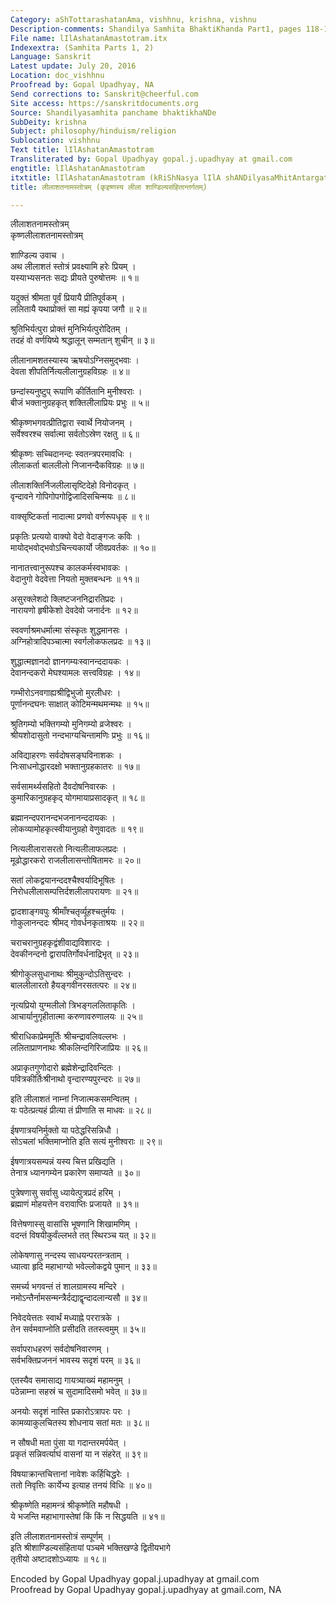 ```yaml
---
Category: aShTottarashatanAma, vishhnu, krishna, vishnu
Description-comments: Shandilya Samhita BhaktiKhanda Part1, pages 118-121
File name: lIlAshatanAmastotram.itx
Indexextra: (Samhita Parts 1, 2)
Language: Sanskrit
Latest update: July 20, 2016
Location: doc_vishhnu
Proofread by: Gopal Upadhyay, NA
Send corrections to: Sanskrit@cheerful.com
Site access: https://sanskritdocuments.org
Source: Shandilyasamhita panchame bhaktikhaNDe
SubDeity: krishna
Subject: philosophy/hinduism/religion
Sublocation: vishhnu
Text title: lIlAshatanAmastotram
Transliterated by: Gopal Upadhyay gopal.j.upadhyay at gmail.com
engtitle: lIlAshatanAmastotram
itxtitle: lIlAshatanAmastotram (kRiShNasya lIlA shANDilyasaMhitAntargatam)
title: लीलाशतनामस्तोत्रम् (कृइष्णस्य लीला शाण्डिल्यसंहितान्तर्गतम्)

---
```

  
 लीलाशतनामस्तोत्रम्   
कृष्णलीलाशतनामस्तोत्रम्  
  
शाण्डिल्य उवाच ।  
अथ लीलाशतं स्तोत्रं प्रवक्ष्यामि हरेः प्रियम् ।  
यस्याभ्यसनतः सद्यः प्रीयते पुरुषोत्तमः ॥ १॥  
  
यदुक्तं श्रीमता पूर्वं प्रियायै प्रीतिपूर्वकम् ।  
ललितायै यथाप्रोक्तं सा मह्यं कृपया जगौ ॥ २॥  
  
श्रुतिभिर्यत्पुरा प्रोक्तं मुनिभिर्यत्पुरोदितम् ।  
तदहं वो वर्णयिष्ये श्रद्धालून् सम्मतान् शुचीन् ॥ ३॥  
  
लीलानामशतस्यास्य ऋषयोऽग्निसमुद्भवाः ।  
देवता शीपतिर्नित्यलीलानुग्रहविग्रहः ॥ ४॥  
  
छन्दांस्यनुष्टुप् रूपाणि कीर्तितानि मुनीश्वराः ।  
बीजं भक्तानुग्रहकृत् शक्तिलीलाप्रियः प्रभुः ॥ ५॥  
  
श्रीकृष्णभगवत्प्रीतिद्वारा स्वार्थे नियोजनम् ।  
सर्वेश्वरश्च सर्वात्मा सर्वतोऽस्रेण रक्षतु ॥ ६॥  
  
श्रीकृष्णः सच्चिदानन्दः स्वतन्त्रपरमावधिः ।  
लीलाकर्ता बाललीलो निजानन्दैकविग्रहः ॥ ७॥  
  
लीलाशक्तिर्निजलीलासृष्टिदेहो विनोदकृत् ।  
वृन्दावने गोपिगोपगोद्विजादिसचिन्मयः ॥ ८॥  
  
वाक्सृष्टिकर्ता नादात्मा प्रणवो वर्णरूपधृक् ॥ ९॥  
  
प्रकृतिः प्रत्ययो वाक्यो वेदो वेदाङ्गजः कविः ।  
मायोद्भवोद्भवोऽचिन्त्यकार्यो जीवप्रवर्तकः ॥ १०॥  
  
नानातत्त्वानुरूपश्च कालकर्मस्वभावकः ।  
वेदानुगो वेदवेत्ता नियतो मुक्तबन्धनः ॥ ११॥  
  
असुरक्लेशदो क्लिष्टजननिद्रारतिप्रदः ।  
नारायणो हृषीकेशो देवदेवो जनार्दनः ॥ १२॥  
  
स्ववर्णाश्रमधर्मात्मा संस्कृतः शुद्धमानसः ।  
अग्निहोत्रादिपञ्चात्मा स्वर्गलोकफलप्रदः ॥ १३॥  
  
शुद्धात्मज्ञानदो ज्ञानगम्यःस्वानन्ददायकः ।  
देवानन्दकरो मेघश्यामलः सत्त्वविग्रहः । १४॥  
  
गम्भीरोऽनवगाह्यश्रीद्विभुजो मुरलीधरः ।  
पूर्णानन्दघनः साक्षात् कोटिमन्मथमन्मथः ॥ १५॥  
  
श्रुतिगम्यो भक्तिगम्यो मुनिगम्यो व्रजेश्वरः ।  
श्रीयशोदासुतो नन्दभाग्यचिन्तामणिः प्रभुः ॥ १६॥  
  
अविद्याहरणः सर्वदोषसङ्घविनाशकः ।  
निःसाधनोद्धारदक्षो भक्तानुग्रहकातरः ॥ १७॥  
  
सर्वसामर्थ्यसहितो दैवदोषनिवारकः ।  
कुमारिकानुग्रहकृद् योगमायाप्रसादकृत् ॥ १८॥  
  
ब्रह्मानन्दपरानन्दभजनानन्ददायकः ।  
लोकव्यामोहकृत्स्वीयानुग्रहो वेणुवादतः ॥ १९॥  
  
नित्यलीलारासरतो नित्यलीलाफलप्रदः ।  
मूढोद्धारकरो राजलीलासन्तोषितामरः ॥ २०॥  
  
सतां लोकद्वयानन्ददश्चैश्वर्यादिभूषितः ।  
निरोधलीलासम्पत्तिर्दशलीलापरायणः ॥ २१॥  
  
द्वादशाङ्गवपुः श्रीमाँश्चतृर्व्यूहश्चतुर्मयः ।  
गोकुलानन्ददः श्रीमद् गोवर्धनकृताश्रयः ॥ २२॥  
  
चराचरानुग्रहकृद्वंशीवाद्यविशारदः ।  
देवकीनन्दनो द्वारापतिर्गोवर्धनाद्रिभृत् ॥ २३॥  
  
श्रीगोकुलसुधानाथः श्रीमुकुन्दोऽतिसुन्दरः ।  
बाललीलारतो हैयङ्गवीनरसतत्परः ॥ २४॥  
  
नृत्यप्रियो युग्मलीलो त्रिभङ्गललिताकृतिः ।  
आचार्यानुगृहीतात्मा करुणावरुणालयः ॥ २५॥  
  
श्रीराधिकाप्रेममूर्तिः श्रीचन्द्रावलिवल्लभः ।  
ललिताप्राणनाथः श्रीकलिन्दगिरिजाप्रियः ॥ २६॥  
  
अप्राकृतगुणोदारो ब्रह्मेशेन्द्रादिवन्दितः ।  
पवित्रकीर्तिःश्रीनाथो वृन्दारण्यपुरन्दरः ॥ २७॥  
  
इति लीलाशतं नाम्नां निजात्मकसमन्वितम् ।  
यः पठेत्प्रत्यहं प्रीत्या तं प्रीणाति स माधवः ॥ २८॥  
  
ईषणात्रयनिर्मुक्तो या पठेद्धरिसन्निधौ ।  
सोऽचलां भक्तिमाप्नोति इति सत्यं मुनीश्वराः ॥ २९॥  
  
ईषणात्रयसम्पन्नं यस्य चित्त प्रखिद्यति ।  
तेनात्र ध्यानगम्येन प्रकारेण समाप्यते ॥ ३०॥  
  
पुत्रेषणासु सर्वासु ध्यायेत्पुत्रप्रदं हरिम् ।  
ब्रह्माणं मोहयत्तेन वरावाप्तिः प्रजायते ॥ ३१॥  
  
वित्तेषणास्सु वासांसि भूषणानि शिखामणिम् ।  
वदन्तं विषयीकुर्वंल्लभते तत् स्थिरञ्च यत् ॥ ३२॥  
  
लोकेषणासु नन्दस्य साधयन्परतन्त्रताम् ।  
ध्यात्वा हृदि महाभाग्यो भवेल्लोकद्वये पुमान् ॥ ३३॥  
  
समर्च्य भगवन्तं तं शालग्रामस्य मन्दिरे ।  
नमोऽन्तैर्नामसन्मन्त्रैर्दद्याद्वृन्दादलान्यसौ ॥ ३४॥  
  
निवेदयेत्ततः स्वार्थं मध्याह्ने पररात्रके ।  
तेन सर्वमवाप्नोति प्रसीदति ततस्त्वमुम् ॥ ३५॥  
  
सर्वापराधहरणं सर्वदोषनिवारणम् ।  
सर्वभक्तिप्रजननं भावस्य सदृशं परम् ॥ ३६॥  
  
एतस्यैव समासाद्य गायत्र्याख्यं महामनुम् ।  
पठेन्नाम्ना सहस्रं च सुदामादिसमो भवेत् ॥ ३७॥  
  
अनयोः सदृशं नास्ति प्रकारोऽत्रापरः परः ।  
कामव्याकुलचितस्य शोधनाय सतां मतः ॥ ३८॥  
  
न सौषधी मता पुंसा या गदान्तरमर्पयेत् ।  
प्रकृतं सन्निवर्त्याघं वासनां या न संहरेत् ॥ ३९॥  
  
विषयाक्रान्तचित्तानां नावेशः कर्हिचिद्धरेः ।  
ततो निवृत्तिः कार्येभ्य इत्याह तनयं विधिः ॥ ४०॥  
  
श्रीकृष्णेति महामन्त्रं श्रीकृष्णेति महौषधी ।  
ये भजन्ति महाभागास्तेषां किं किं न सिद्धयति ॥ ४१॥  
  
इति लीलाशतनामस्तोत्रं सम्पूर्णम् ।  
इति श्रीशाण्डिल्यसंहितायां पञ्चमे भक्तिखण्डे द्वितीयभागे  
तृतीयो अष्टादशोऽध्यायः ॥ १८॥  
  
  
Encoded by Gopal Upadhyay gopal.j.upadhyay at gmail.com  
Proofread by Gopal Upadhyay gopal.j.upadhyay at gmail.com, NA  
  
